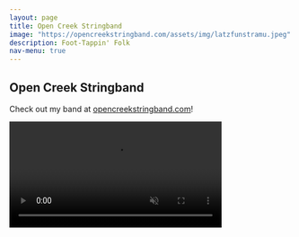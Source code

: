 ```yaml
---
layout: page
title: Open Creek Stringband
image: "https://opencreekstringband.com/assets/img/latzfunstramu.jpeg"
description: Foot-Tappin' Folk
nav-menu: true
---
```

## Open Creek Stringband
Check out my band at [opencreekstringband.com](https://opencreekstringband.com)!

<video src="https://opencreekstringband.com/assets/img/choochoo.mp4" autoplay muted controls loop width="75%"></video>

